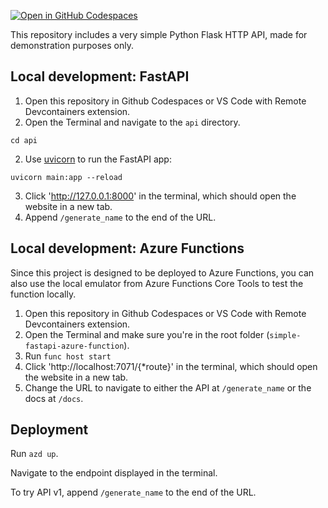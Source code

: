 [![Open in GitHub Codespaces](https://github.com/codespaces/badge.svg)](https://github.com/codespaces/new?hide_repo_select=true&repo=pamelafox%2Fsimple-flask-api-azure-function)

This repository includes a very simple Python Flask HTTP API, made for demonstration purposes only.

## Local development: FastAPI

1. Open this repository in Github Codespaces or VS Code with Remote Devcontainers extension.
2. Open the Terminal and navigate to the `api` directory.

```console
cd api
```

2. Use [uvicorn](https://www.uvicorn.org/) to run the FastAPI app:

```console
uvicorn main:app --reload
```

3. Click 'http://127.0.0.1:8000' in the terminal, which should open the website in a new tab.
4. Append `/generate_name` to the end of the URL.

## Local development: Azure Functions

Since this project is designed to be deployed to Azure Functions,
you can also use the local emulator from Azure Functions Core Tools
to test the function locally.

1. Open this repository in Github Codespaces or VS Code with Remote Devcontainers extension.
2. Open the Terminal and make sure you're in the root folder (`simple-fastapi-azure-function`).
2. Run `func host start`
3. Click 'http://localhost:7071/{*route}' in the terminal, which should open the website in a new tab.
4. Change the URL to navigate to either the API at `/generate_name` or the docs at `/docs`.

## Deployment

Run `azd up`.

Navigate to the endpoint displayed in the terminal.

To try API v1, append `/generate_name` to the end of the URL.